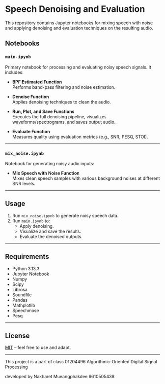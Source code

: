 # Speech Denoising and Evaluation

This repository contains Jupyter notebooks for mixing speech with noise and applying denoising and evaluation techniques on the resulting audio.

## Notebooks

### `main.ipynb`

Primary notebook for processing and evaluating noisy speech signals. It includes:

- **BPF Estimated Function**  
  Performs band-pass filtering and noise estimation.

- **Denoise Function**  
  Applies denoising techniques to clean the audio.

- **Run, Plot, and Save Functions**  
  Executes the full denoising pipeline, visualizes waveforms/spectrograms, and saves output audio.

- **Evaluate Function**  
  Measures quality using evaluation metrics (e.g., SNR, PESQ, STOI).

---

### `mix_noise.ipynb`

Notebook for generating noisy audio inputs:

- **Mix Speech with Noise Function**  
  Mixes clean speech samples with various background noises at different SNR levels.

---

## Usage

1. Run `mix_noise.ipynb` to generate noisy speech data.
2. Run `main.ipynb` to:
   - Apply denoising.
   - Visualize and save the results.
   - Evaluate the denoised outputs.

---

## Requirements

* Python 3.13.3
* Jupyter Notebook
* Numpy
* Scipy
* Librosa
* Soundfile
* Pandas
* Mathplotlib
* Speechmose
* Pesq

---

## License

[MIT](LICENSE) – feel free to use and adapt.

---
This project is a part of class 01204496 Algorithmic-Oriented Digital Signal Processing

developed by Nakharet Mueangphakdee 6610505438
